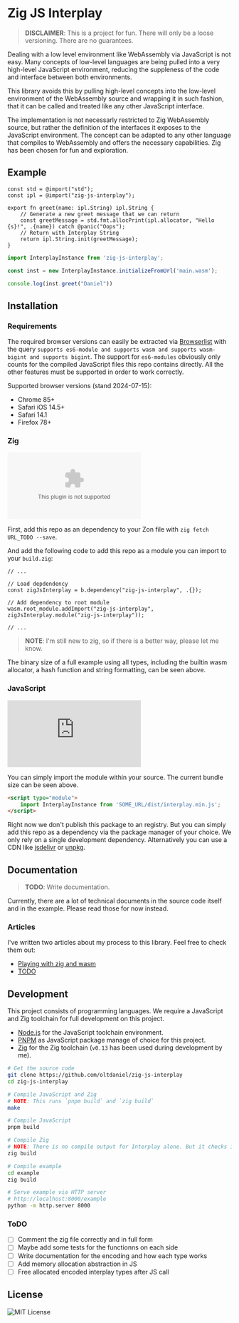# Zig JS Interplay

> **DISCLAIMER**: This is a project for fun. There will only be a loose versioning. There are no guarantees.

Dealing with a low level environment like WebAssembly via JavaScript is not easy. Many concepts of low-level languages are being pulled into a very high-level JavaScript environment, reducing the suppleness of the code and interface between both environments.

This library avoids this by pulling high-level concepts into the low-level environment of the WebAssembly source and wrapping it in such fashion, that it can be called and treated like any other JavaScript interface.

The implementation is not necessarly restricted to Zig WebAssembly source, but rather the definition of the interfaces it exposes to the JavaScript environment. The concept can be adapted to any other language that compiles to WebAssembly and offers the necessary capabilities. Zig has been chosen for fun and exploration.

## Example

```zig
const std = @import("std");
const ipl = @import("zig-js-interplay");

export fn greet(name: ipl.String) ipl.String {
    // Generate a new greet message that we can return
    const greetMessage = std.fmt.allocPrint(ipl.allocator, "Hello {s}!", .{name}) catch @panic("Oops");
    // Return with Interplay String
    return ipl.String.init(greetMessage);
}
```

```js
import InterplayInstance from 'zig-js-interplay';

const inst = new InterplayInstance.initializeFromUrl('main.wasm');

console.log(inst.greet("Daniel"))
```

## Installation

### Requirements

The required browser versions can easily be extracted via [Browserlist](https://browsersl.ist/#q=supports+es6-module+and+supports+wasm+and+supports+wasm-bigint+and+supports+bigint) with the query `supports es6-module and supports wasm and supports wasm-bigint and supports bigint`. The support for `es6-modules` obviously only counts for the compiled JavaScript files this repo contains directly. All the other features must be supported in order to work correctly.

Supported browser versions (stand 2024-07-15):
- Chrome 85+
- Safari iOS 14.5+
- Safari 14.1
- Firefox 78+

### Zig

![GitHub file size in bytes](https://img.shields.io/github/size/oltdaniel/zig-js-interplay/example%2Fmain.wasm)

First, add this repo as an dependency to your Zon file with `zig fetch URL_TODO --save`.

And add the following code to add this repo as a module you can import to your `build.zig`:

```zig
// ...

// Load depdendency
const zigJsInterplay = b.dependency("zig-js-interplay", .{});

// Add dependency to root module
wasm.root_module.addImport("zig-js-interplay", zigJsInterplay.module("zig-js-interplay"));

// ...
```

> **NOTE**: I'm still new to zig, so if there is a better way, please let me know.

The binary size of a full example using all types, including the builtin wasm allocator, a hash function and string formatting, can be seen above.

### JavaScript

![GitHub file size in bytes](https://img.shields.io/github/size/oltdaniel/zig-js-interplay/dist%2Finterplay.min.js)

You can simply import the module within your source. The current bundle size can be seen above.

```html
<script type="module">
    import InterplayInstance from 'SOME_URL/dist/interplay.min.js';
</script>
```

Right now we don't publish this package to an registry. But you can simply add this repo as a dependency via the package manager of your choice. We only rely on a single development dependency. Alternatively you can use a CDN like [jsdelivr](https://www.jsdelivr.com/) or [unpkg](https://unpkg.com/).

## Documentation

> **TODO**: Write documentation.

Currently, there are a lot of technical documents in the source code itself and in the example. Please read those for now instead.

### Articles

I've written two articles about my process to this library. Feel free to check them out:

- [Playing with zig and wasm](https://oltdaniel.eu/blog/2024/playing-with-zig-and-wasm.html)
- [TODO](#)

## Development

This project consists of programming languages. We require a JavaScript and Zig toolchain for full development on this project.

- [Node.js](https://nodejs.org) for the JavaScript toolchain environment.
- [PNPM](https://pnpm.io/) as JavaScript package manage of choice for this project.
- [Zig](https://ziglang.org/) for the Zig toolchain (`v0.13` has been used during development by me).

```bash
# Get the source code
git clone https://github.com/oltdaniel/zig-js-interplay
cd zig-js-interplay

# Compile JavaScript and Zig
# NOTE: This runs `pnpm build` and `zig build`
make

# Compile JavaScript
pnpm build

# Compile Zig
# NOTE: There is no compile output for Interplay alone. But it checks if everything is ok.
zig build

# Compile example
cd example
zig build

# Serve example via HTTP server
# http://localhost:8000/example
python -m http.server 8000
```

### ToDO

- [ ] Comment the zig file correctly and in full form
- [ ] Maybe add some tests for the functionns on each side
- [ ] Write documentation for the encoding and how each type works
- [ ] Add memory allocation abstraction in JS
- [ ] Free allocated encoded interplay types after JS call

## License

![MIT License](https://img.shields.io/github/license/oltdaniel/zig-js-interplay)